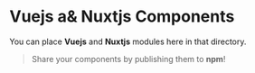 # Vuejs a& Nuxtjs Components

You can place **Vuejs** and **Nuxtjs** modules here in that directory.

> Share your components by publishing them to **npm**!
